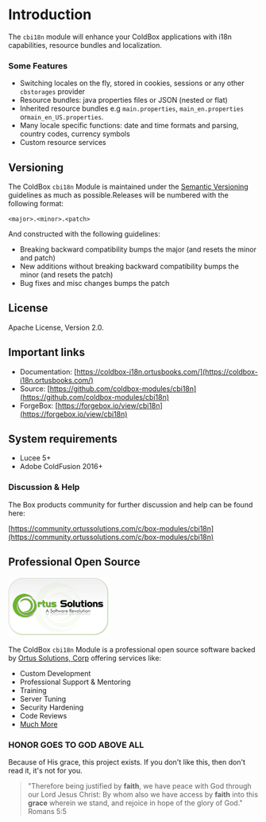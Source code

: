 # Introduction

The `cbi18n` module will enhance your ColdBox applications with i18n capabilities, resource bundles and localization.

### Some Features

* Switching locales on the fly, stored in cookies, sessions or any other `cbstorages` provider
* Resource bundles: java properties files or JSON \(nested or flat\)
* Inherited resource bundles e.g   `main.properties`, `main_en.properties` or`main_en_US.properties`.
* Many locale specific functions:  date and time formats and parsing, country codes,  currency symbols
* Custom resource services

## Versioning

The ColdBox `cbi18n` Module is maintained under the [Semantic Versioning](http://semver.org) guidelines as much as possible.Releases will be numbered with the following format:

```text
<major>.<minor>.<patch>
```

And constructed with the following guidelines:

* Breaking backward compatibility bumps the major \(and resets the minor and patch\)
* New additions without breaking backward compatibility bumps the minor \(and resets the patch\)
* Bug fixes and misc changes bumps the patch

## License

Apache License, Version 2.0.

## Important links

* Documentation: [https://coldbox-i18n.ortusbooks.com/](https://coldbox-i18n.ortusbooks.com/)
* Source: [https://github.com/coldbox-modules/cbi18n](https://github.com/coldbox-modules/cbi18n)
* ForgeBox: [https://forgebox.io/view/cbi18n](https://forgebox.io/view/cbi18n)

## System requirements

* Lucee 5+
* Adobe ColdFusion 2016+



### Discussion & Help

 The Box products  community for further discussion and help can be found here:

[https://community.ortussolutions.com/c/box-modules/cbi18n](https://community.ortussolutions.com/c/box-modules/cbi18n)

## Professional Open Source

![Ortus Solutions, Corp](.gitbook/assets/ortus-solutions-logo.png)

The ColdBox `cbi18n` Module is a professional open source software backed by [Ortus Solutions, Corp](http://www.ortussolutions.com/services) offering services like:

* Custom Development
* Professional Support & Mentoring
* Training
* Server Tuning
* Security Hardening
* Code Reviews
* [Much More](http://www.ortussolutions.com/services)

### HONOR GOES TO GOD ABOVE ALL

Because of His grace, this project exists. If you don't like this, then don't read it, it's not for you.

> "Therefore being justified by **faith**, we have peace with God through our Lord Jesus Christ: By whom also we have access by **faith** into this **grace** wherein we stand, and rejoice in hope of the glory of God." Romans 5:5

